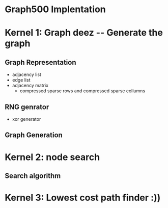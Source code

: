 # Graph500 Implentation


# Kernel 1: Graph deez -- Generate the graph

## Graph Representation
 - adjacency list
 - edge list
 - adjacency matrix
    - compressed sparse rows and compressed sparse collumns

## RNG genrator
- xor generator

## Graph Generation

# Kernel 2: node search

## Search algorithm

## 


# Kernel 3: Lowest cost path finder :))

## 